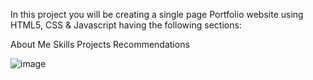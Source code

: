 In this project you will be creating a single page Portfolio website using HTML5, CSS & Javascript having the following sections:

About Me
Skills
Projects
Recommendations

![image](https://github.com/22mca20239/portfolio/assets/139697585/5f43cfa8-b4ee-4686-a26f-497c6d4b081e)
